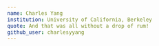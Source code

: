 ```yaml
---
name: Charles Yang
institution: University of California, Berkeley
quote: And that was all without a drop of rum!
github_user: charlesyyang
---
```

